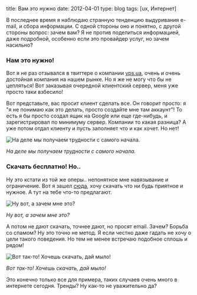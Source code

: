 title: Вам это нужно
date: 2012-04-01
type: blog
tags: [ux, Интернет]

В последнее время я наблюдаю странную тенденцию выдуривания e-mail, и сбора информации. С одной стороны оно и понятно, с другой стороны вопрос: зачем вам? Я не против поделиться информацией, даже подробной, особенно если это провайдер услуг, но зачем насильно?

### Нам это нужно!

Вот я не раз отзывался в твиттере о компании [vps.ua](http://vps.ua/), очень и очень достойная компания на нашем рынке. Но я же не могу что бы не цепляться! Вот заказывая очередной клиентский сервер, меня уже просто таки взбесило! 

Вот представьте, вас просит клиент сделать все. Он говорит просто: я "я не понимаю как это делать, просто создайте мне там аккаунт"! То есть я бы просто создал ящик на Google или еще где-нибудь, и зарегистрировал по минимуму сервер. Компании то какая разница? А уже потом отдал клиенту и пусть заполняет что и как хочет. Но нет!

![На деле мы получаем трудности с самого начала.](/static/files/so_1.png)

*На деле мы получаем трудности с самого начала.*

### Скачать бесплатно! Но..

Ну это кстати из той же оперы.. непонятное мне навязывание и ограничение. Вот я зашел [сюда](http://www.premiumpixels.com/freebies/safari-browser-chrome-psd/), хочу скачать что ни будь приятное и нужное. А тут на тебе что-то предлагают.

![Ну вот, а зачем мне это?](/static/files/foru.jpg)

*Ну вот, а зачем мне это?*

А потом не дают скачать, точнее дают, но просят email. Зачем? Борьба со спамом? Ну это точно не метод. Я если честно даже гадать не хочу о цели такого поведения. Но тем не менее встречаю подобное сплошь и рядом!

![Вот так-то! Хочешь скачать, дай мыло!](/static/files/donald.jpg)

*Вот так-то! Хочешь скачать, дай мыло!*

Это конечно только все для примера, таких случаев очень много в интернете сегодня. Тренды? Ну как-то не уважительно да?